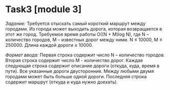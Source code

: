 # Task3 [module 3]
*Задание:*
Требуется отыскать самый короткий маршрут между городами. Из города может выходить дорога, которая возвращается в этот же город.
Требуемое время работы O((N + M)log N), где N – количество городов, M – известных дорог между ними.
N ≤ 10000, M ≤ 250000.
Длина каждой дороги ≤ 10000.

*Формат ввода:*
Первая строка содержит число N – количество городов.
Вторая строка содержит число M - количество дорог.
Каждая следующая строка содержит описание дороги (откуда, куда, время в пути). Все указанные дороги двусторонние. Между любыми двумя городами может быть больше одной дороги.
Последняя строка содержит маршрут (откуда и куда нужно доехать).
